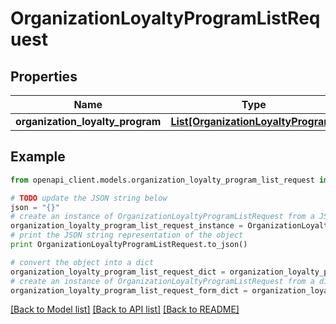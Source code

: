 # OrganizationLoyaltyProgramListRequest


## Properties
Name | Type | Description | Notes
------------ | ------------- | ------------- | -------------
**organization_loyalty_program** | [**List[OrganizationLoyaltyProgram]**](OrganizationLoyaltyProgram.md) |  | 

## Example

```python
from openapi_client.models.organization_loyalty_program_list_request import OrganizationLoyaltyProgramListRequest

# TODO update the JSON string below
json = "{}"
# create an instance of OrganizationLoyaltyProgramListRequest from a JSON string
organization_loyalty_program_list_request_instance = OrganizationLoyaltyProgramListRequest.from_json(json)
# print the JSON string representation of the object
print OrganizationLoyaltyProgramListRequest.to_json()

# convert the object into a dict
organization_loyalty_program_list_request_dict = organization_loyalty_program_list_request_instance.to_dict()
# create an instance of OrganizationLoyaltyProgramListRequest from a dict
organization_loyalty_program_list_request_form_dict = organization_loyalty_program_list_request.from_dict(organization_loyalty_program_list_request_dict)
```
[[Back to Model list]](../README.md#documentation-for-models) [[Back to API list]](../README.md#documentation-for-api-endpoints) [[Back to README]](../README.md)


